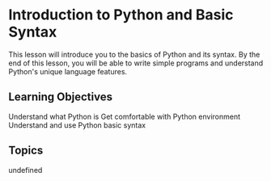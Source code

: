 # Introduction to Python and Basic Syntax

This lesson will introduce you to the basics of Python and its syntax. By the end of this lesson, you will be able to write simple programs and understand Python's unique language features.

## Learning Objectives
Understand what Python is
Get comfortable with Python environment
Understand and use Python basic syntax

## Topics
undefined